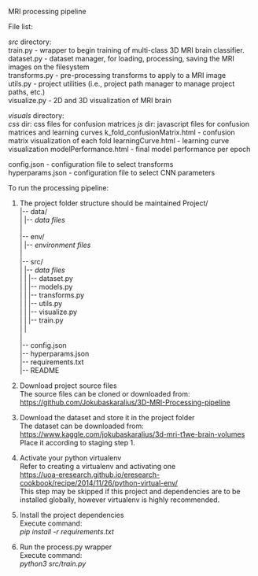 MRI processing pipeline

File list: <br />

_src_ directory: <br />
train.py - wrapper to begin training of multi-class 3D MRI brain classifier. <br />
dataset.py - dataset manager, for loading, processing, saving the MRI images on the filesystem <br />
transforms.py - pre-processing transforms to apply to a MRI image <br />
utils.py - project utilities (i.e., project path manager to manage project paths, etc.) <br />
visualize.py - 2D and 3D visualization of MRI brain <br />

_visuals_ directory: <br />
_css_ dir: css files for confusion matrices
_js_ dir: javascript files for confusion matrices and learning curves
k_fold_confusionMatrix.html - confusion matrix visualization of each fold
learningCurve.html - learning curve visualization
modelPerformance.html - final model performance per epoch

config.json - configuration file to select transforms <br />
hyperparams.json - configuration file to select CNN parameters <br />

To run the processing pipeline: <br />

1. The project folder structure should be maintained
   Project/ <br />
   |-- data/ <br />
   | |-- _data files_ <br />
   | <br />
   |-- env/ <br />
   | |-- _environment files_ <br />
   | <br />
   |-- src/ <br />
   | |-- _data files_ <br />
   | | |-- dataset.py <br />
   | | |-- models.py <br />
   | | |-- transforms.py <br />
   | | |-- utils.py <br />
   | | |-- visualize.py <br />
   | | |-- train.py <br />
   | | <br />
   | <br />
   |-- config.json <br />
   |-- hyperparams.json <br />
   |-- requirements.txt <br />
   |-- README <br />
2. Download project source files<br />
   The source files can be cloned or downloaded from:
   https://github.com/Jokubaskaralius/3D-MRI-Processing-pipeline

3. Download the dataset and store it in the project folder <br />
   The dataset can be downloaded from:
   https://www.kaggle.com/jokubaskaralius/3d-mri-t1we-brain-volumes <br />
   Place it according to staging step 1.

4. Activate your python virtualenv <br />
   Refer to creating a virtualenv and activating one <br />
   https://uoa-eresearch.github.io/eresearch-cookbook/recipe/2014/11/26/python-virtual-env/ <br />
   This step may be skipped if this project and dependencies are to be installed globally,
   however virtualenv is highly recommended.

5. Install the project dependencies <br />
   Execute command: <br />
   _pip install -r requirements.txt_

6. Run the process.py wrapper <br />
   Execute command: <br />
   _python3 src/train.py_
